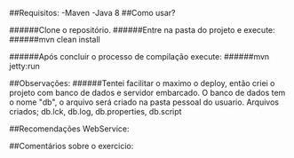 ##Requisitos:
-Maven
-Java 8
##Como usar?

######Clone o repositório.
######Entre na pasta do projeto e execute: 
######mvn clean install

######Após concluir o processo de compilação execute:
######mvn jetty:run

##Observações:
######Tentei facilitar o maximo o deploy, então criei o projeto com banco de dados e servidor embarcado. O banco de dados tem o nome "db", o arquivo será criado na pasta pessoal do usuario. Arquivos criados; db.lck, db.log, db.properties, db.script

##Recomendações WebService:

##Comentários sobre o exercicio:




